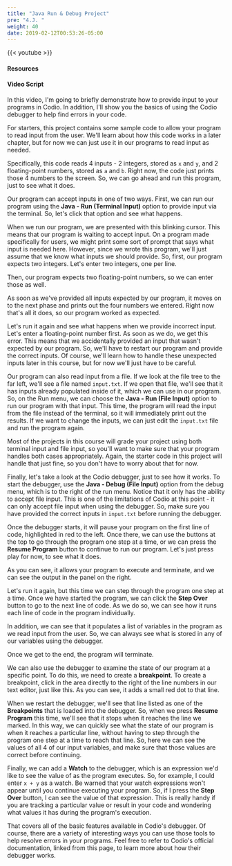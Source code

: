```yaml
---
title: "Java Run & Debug Project"
pre: "4.J. "
weight: 40
date: 2019-02-12T00:53:26-05:00
---
```


{{< youtube  >}}

#### Resources

#### Video Script

In this video, I'm going to briefly demonstrate how to provide input to your programs in Codio. In addition, I'll show you the basics of using the Codio debugger to help find errors in your code.

For starters, this project contains some sample code to allow your program to read input from the user. We'll learn about how this code works in a later chapter, but for now we can just use it in our programs to read input as needed.

Specifically, this code reads 4 inputs - 2 integers, stored as `x` and `y`, and 2 floating-point numbers, stored as `a` and `b`. Right now, the code just prints those 4 numbers to the screen. So, we can go ahead and run this program, just to see what it does.

Our program can accept inputs in one of two ways. First, we can run our program using the **Java - Run (Terminal Input)** option to provide input via the terminal. So, let's click that option and see what happens.

When we run our program, we are presented with this blinking cursor. This means that our program is waiting to accept input. On a program made specifically for users, we might print some sort of prompt that says what input is needed here. However, since we wrote this program, we'll just assume that we know what inputs we should provide. So, first, our program expects two integers. Let's enter two integers, one per line.

Then, our program expects two floating-point numbers, so we can enter those as well.

As soon as we've provided all inputs expected by our program, it moves on to the next phase and prints out the four numbers we entered. Right now that's all it does, so our program worked as expected.

Let's run it again and see what happens when we provide incorrect input. Let's enter a floating-point number first. As soon as we do, we get this error. This means that we accidentally provided an input that wasn't expected by our program. So, we'll have to restart our program and provide the correct inputs. Of course, we'll learn how to handle these unexpected inputs later in this course, but for now we'll just have to be careful.

Our program can also read input from a file. If we look at the file tree to the far left, we'll see a file named `input.txt`. If we open that file, we'll see that it has inputs already populated inside of it, which we can use in our program. So, on the Run menu, we can choose the **Java - Run (File Input)** option to run our program with that input. This time, the program will read the input from the file instead of the terminal, so it will immediately print out the results. If we want to change the inputs, we can just edit the `input.txt` file and run the program again.

Most of the projects in this course will grade your project using both terminal input and file input, so you'll want to make sure that your program handles both cases appropriately. Again, the starter code in this project will handle that just fine, so you don't have to worry about that for now.

Finally, let's take a look at the Codio debugger, just to see how it works. To start the debugger, use the **Java - Debug (File Input)** option from the debug menu, which is to the right of the run menu. Notice that it only has the ability to accept file input. This is one of the limitations of Codio at this point - it can only accept file input when using the debugger. So, make sure you have provided the correct inputs in `input.txt` before running the debugger.

Once the debugger starts, it will pause your program on the first line of code, highlighted in red to the left. Once there, we can use the buttons at the top to go through the program one step at a time, or we can press the **Resume Program** button to continue to run our program. Let's just press play for now, to see what it does.

As you can see, it allows your program to execute and terminate, and we can see the output in the panel on the right.

Let's run it again, but this time we can step through the program one step at a time. Once we have started the program, we can click the **Step Over** button to go to the next line of code. As we do so, we can see how it runs each line of code in the program individually.

In addition, we can see that it populates a list of variables in the program as we read input from the user. So, we can always see what is stored in any of our variables using the debugger.

Once we get to the end, the program will terminate.

We can also use the debugger to examine the state of our program at a specific point. To do this, we need to create a **breakpoint**. To create a breakpoint, click in the area directly to the right of the line numbers in our text editor, just like this. As you can see, it adds a small red dot to that line.

When we restart the debugger, we'll see that line listed as one of the **Breakpoints** that is loaded into the debugger. So, when we press **Resume Program** this time, we'll see that it stops when it reaches the line we marked. In this way, we can quickly see what the state of our program is when it reaches a particular line, without having to step through the program one step at a time to reach that line. So, here we can see the values of all 4 of our input variables, and make sure that those values are correct before continuing.

Finally, we can add a **Watch** to the debugger, which is an expression we'd like to see the value of as the program executes. So, for example, I could enter `x + y` as a watch. Be warned that your watch expressions won't appear until you continue executing your program. So, if I press the **Step Over** button, I can see the value of that expression. This is really handy if you are tracking a particular value or result in your code and wondering what values it has during the program's execution.

That covers all of the basic features available in Codio's debugger. Of course, there are a variety of interesting ways you can use those tools to help resolve errors in your programs. Feel free to refer to Codio's official documentation, linked from this page, to learn more about how their debugger works. 
